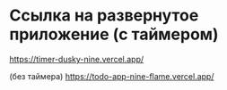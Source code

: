 # Ссылка на развернутое приложение (с таймером)
https://timer-dusky-nine.vercel.app/

(без таймера)
https://todo-app-nine-flame.vercel.app/
